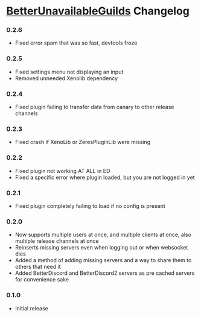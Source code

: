 # [BetterUnavailableGuilds](https://1lighty.github.io/BetterDiscordStuff/?plugin=BetterUnavailableGuilds "BetterUnavailableGuilds") Changelog
### 0.2.6
- Fixed error spam that was so fast, devtools froze

### 0.2.5
- Fixed settings menu not displaying an input
- Removed unneeded Xenolib dependency

### 0.2.4
- Fixed plugin failing to transfer data from canary to other release channels

### 0.2.3
- Fixed crash if XenoLib or ZeresPluginLib were missing

### 0.2.2
- Fixed plugin not working AT ALL in ED
- Fixed a specific error where plugin loaded, but you are not logged in yet

### 0.2.1
- Fixed plugin completely failing to load if no config is present

### 0.2.0
- Now supports multiple users at once, and multiple clients at once, also multiple release channels at once
- Reinserts missing servers even when logging out or when websocket dies
- Added a method of adding missing servers and a way to share them to others that need it
- Added BetterDiscord and BetterDiscord2 servers as pre cached servers for convenience sake

### 0.1.0
- Initial release
